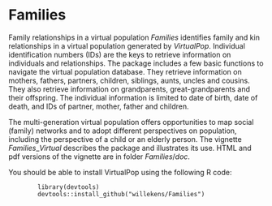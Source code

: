 # Families
Family relationships in a virtual population
$Families$ identifies family and kin relationships in a virtual population generated by $VirtualPop$. Individual identification numbers (IDs) are the keys to retrieve information on individuals and relationships. The package includes a few basic functions to navigate the virtual population database. They retrieve information on mothers, fathers, partners, children, siblings, aunts, uncles and cousins. They also retrieve information on grandparents, great-grandparents and their offspring. The individual information is limited to date of birth, date of death, and IDs of partner, mother, father and children. 

The multi-generation virtual population offers opportunities to map social (family) networks and to adopt different perspectives on population, including the perspective of a child or an elderly person. The vignette $Families{\_}Virtual$   describes the package and illustrates its use. HTML and pdf versions of the vignette are in folder $Families/doc$. 

You should be able to install VirtualPop using the following R code: 
```{r}
        library(devtools)
        devtools::install_github("willekens/Families")
```


